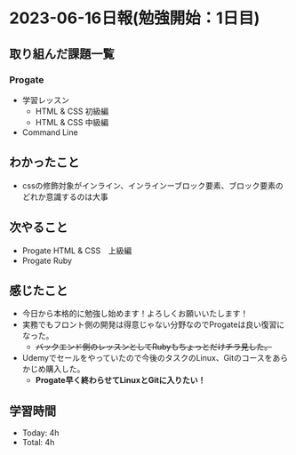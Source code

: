 # 2023-06-16日報(勉強開始：1日目)

## 取り組んだ課題一覧
### Progate
* 学習レッスン
  * HTML & CSS 初級編　
  * HTML & CSS 中級編
* Command Line

## わかったこと
* cssの修飾対象がインライン、インラインーブロック要素、ブロック要素のどれか意識するのは大事

## 次やること
* Progate HTML & CSS　上級編
* Progate Ruby

## 感じたこと
* 今日から本格的に勉強し始めます！よろしくお願いいたします！
* 実務でもフロント側の開発は得意じゃない分野なのでProgateは良い復習になった。
  * ~~バックエンド側のレッスンとしてRubyもちょっとだけチラ見した。~~
* Udemyでセールをやっていたので今後のタスクのLinux、Gitのコースをあらかじめ購入した。
  * **Progate早く終わらせてLinuxとGitに入りたい！**

## 学習時間
* Today: 4h
* Total: 4h
